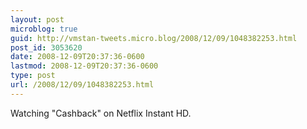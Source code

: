 ```yaml
---
layout: post
microblog: true
guid: http://vmstan-tweets.micro.blog/2008/12/09/1048382253.html
post_id: 3053620
date: 2008-12-09T20:37:36-0600
lastmod: 2008-12-09T20:37:36-0600
type: post
url: /2008/12/09/1048382253.html
---
```

Watching &quot;Cashback&quot; on Netflix Instant HD.
